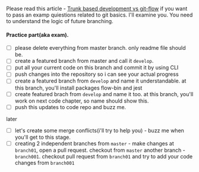 
Please read this article - [Trunk based development vs git-flow](https://codeburst.io/trunk-based-development-vs-git-flow-a0212a6cae64)
 if you want to pass an examp quiestions related to git basics. I'll examine you.
You need to understand the logic of future branching.


#### Practice part(aka exam).
- [ ] please delete everything from master branch. only readme file should be.
- [ ] create a featured branch from master and call it `develop`.
- [ ] put all your current code on this branch and commit it by using CLI
- [ ] push changes into the repository so i can see your actual progress
- [ ] create a featured branch from `develop` and name it understandable. at this branch, you'll install packages flow-bin and jest
- [ ] create featured brach from `develop` and name it too. at this branch, you'll work on next code chapter, so name should show this.
- [ ] push this updates to code repo and buzz me.

later
- [ ] let's create some merge conflicts(i'll try to help you) - buzz me when you'll get to this stage.
- [ ] creating 2 independent branches from `master` - make changes at `branch01`, open a pull request. checkout from `master` another branch - `branch001`. checkout pull request from `branch01` and try to add your code changes from `branch001`

